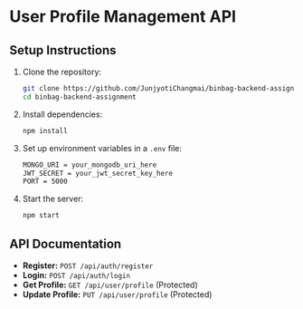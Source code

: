 # User Profile Management API

## Setup Instructions
1. Clone the repository:
   ```sh
   git clone https://github.com/JunjyotiChangmai/binbag-backend-assignment.git
   cd binbag-backend-assignment
   ```
2. Install dependencies:
   ```sh
   npm install
   ```
3. Set up environment variables in a `.env` file:
   ```sh
   MONGO_URI = your_mongodb_uri_here
   JWT_SECRET = your_jwt_secret_key_here
   PORT = 5000
   ```
4. Start the server:
   ```sh
   npm start
   ```

## API Documentation
- **Register:** `POST /api/auth/register`
- **Login:** `POST /api/auth/login`
- **Get Profile:** `GET /api/user/profile` (Protected)
- **Update Profile:** `PUT /api/user/profile` (Protected)
